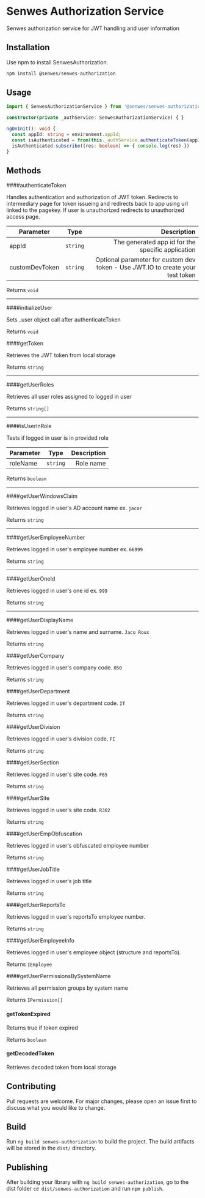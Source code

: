 # Senwes Authorization Service

Senwes authorization service for JWT handling and user information

## Installation

Use npm to install SenwesAuthorization.

```bash
npm install @senwes/senwes-authorization
```

## Usage

```typescript
import { SenwesAuthorizationService } from '@senwes/senwes-authorization';

constructor(private _authService: SenwesAuthorizationService) { }

ngOnInit(): void {
  const appId: string = environment.appId;
  const isAuthenticated = from(this._authService.authenticateToken(appId));
  isAuthenticated.subscribe((res: boolean) => { console.log(res) })
}
```

## Methods

####authenticateToken

Handles authentication and authorization of JWT token. Redirects to intermediary page for token issueing and redirects back to app using url linked to the pagekey. If user is unauthorized redirects to unauthorized access page.

| Parameter      |   Type   |                                                                    Description |
| -------------- | :------: | -----------------------------------------------------------------------------: |
| appId          | `string` |                              The generated app id for the specific application |
| customDevToken | `string` | Optional parameter for custom dev token - Use JWT.IO to create your test token |

Returns `void`

---

####initializeUser

Sets \_user object call after authenticateToken

Returns `void`

####getToken

Retrieves the JWT token from local storage

Returns `string`

---

####getUserRoles

Retrieves all user roles assigned to logged in user

Returns `string[]`

---

####isUserInRole

Tests if logged in user is in provided role

| Parameter |   Type   | Description |
| --------- | :------: | ----------: |
| roleName  | `string` |   Role name |

Returns `boolean`

---

####getUserWindowsClaim

Retrieves logged in user's AD account name ex. `jacor`

Returns `string`

---

####getUserEmployeeNumber

Retrieves logged in user's employee number ex. `66999`

Returns `string`

---

####getUserOneId

Retrieves logged in user's one id ex. `999`

Returns `string`

---

####getUserDisplayName

Retrieves logged in user's name and surname. `Jaco Roux`

Returns `string`

####getUserCompany

Retrieves logged in user's company code. `050`

Returns `string`

####getUserDepartment

Retrieves logged in user's department code. `IT`

Returns `string`

####getUserDivision

Retrieves logged in user's division code. `FI`

Returns `string`

####getUserSection

Retrieves logged in user's site code. `F65`

Returns `string`

####getUserSite

Retrieves logged in user's site code. `R302`

Returns `string`

####getUserEmpObfuscation

Retrieves logged in user's obfuscated employee number

Returns `string`

####getUserJobTitle

Retrieves logged in user's job title

Returns `string`

####getUserReportsTo

Retrieves logged in user's reportsTo employee number.

Returns `string`

####getUserEmployeeInfo

Retrieves logged in user's employee object (structure and reportsTo).

Returns `IEmployee`

####getUserPermissionsBySystemName

Retrieves all permission groups by system name

Returns `IPermission[]`

#### getTokenExpired

Returns true if token expired

Returns `boolean`

#### getDecodedToken

Retrieves decoded token from local storage

## Contributing

Pull requests are welcome. For major changes, please open an issue first to discuss what you would like to change.

## Build

Run `ng build senwes-authorization` to build the project. The build artifacts will be stored in the `dist/` directory.

## Publishing

After building your library with `ng build senwes-authorization`, go to the dist folder `cd dist/senwes-authorization` and run `npm publish`.
